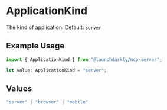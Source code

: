 # ApplicationKind

The kind of application. Default: <code>server</code>

## Example Usage

```typescript
import { ApplicationKind } from "@launchdarkly/mcp-server";

let value: ApplicationKind = "server";
```

## Values

```typescript
"server" | "browser" | "mobile"
```